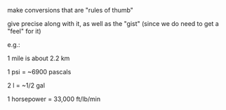 
make conversions that are "rules of thumb"

give precise along with it, as well as the "gist" (since we do need to get a "feel" for it)

e.g.:

1 mile is about 2.2 km

1 psi = ~6900 pascals

2 l = ~1/2 gal

1 horsepower = 33,000 ft/lb/min

